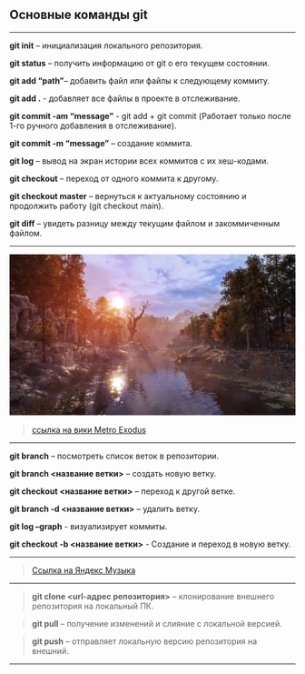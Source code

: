 ## **Основные команды git**
***
**git init** – инициализация локального репозитория.

**git status** – получить информацию от git о его текущем состоянии.

**git add “path”**– добавить файл или файлы к следующему коммиту.

**git add .** - добавляет все файлы в проекте в отслеживание.

**git commit -am “message”** - git add + git commit (Работает только после 1-го ручного добавления в отслеживание).

**git commit -m “message”** – создание коммита.

**git log** – вывод на экран истории всех коммитов с их хеш-кодами.

**git checkout** – переход от одного коммита к другому.

**git checkout master** – вернуться к актуальному состоянию и продолжить работу (git checkout main).

**git diff** – увидеть разницу между текущим файлом и закоммиченным файлом.
***
![картинка из игры](image.jpg.jpg)

> [ссылка на вики Metro Exodus](https://ru.wikipedia.org/wiki/Metro_Exodus)
***
**git branch** – посмотреть список веток в репозитории.

**git branch <название ветки>** – создать новую ветку.

**git checkout <название ветки>** – переход к другой ветке.

**git branch -d <название ветки>** – удалить ветку.

**git log –graph** - визуализирует коммиты.

**git checkout -b <название ветки>** - Создание и переход в новую ветку.
***
>[Ссылка на Яндекс Музыка](https://music.yandex.ru/home?=)
***
>**git clone <url-адрес репозитория>** – клонирование внешнего репозитория на  локальный ПК.

>**git pull** – получение изменений и слияние с локальной версией.

>**git push** – отправляет локальную версию репозитория на внешний.
***